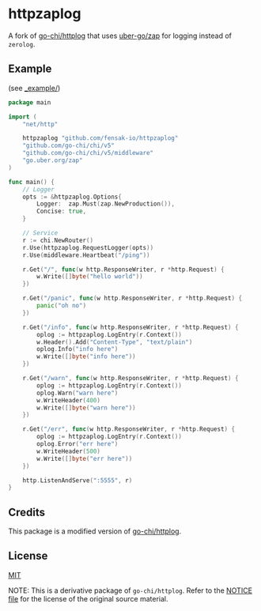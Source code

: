 httpzaplog
=======

A fork of [go-chi/httplog](https://github.com/go-chi/httplog) that uses [uber-go/zap](https://github.com/uber-go/zap)
for logging instead of `zerolog`.

## Example

(see [_example/](./_example/main.go))

```go
package main

import (
	"net/http"

	httpzaplog "github.com/fensak-io/httpzaplog"
	"github.com/go-chi/chi/v5"
	"github.com/go-chi/chi/v5/middleware"
	"go.uber.org/zap"
)

func main() {
	// Logger
	opts := &httpzaplog.Options{
		Logger:  zap.Must(zap.NewProduction()),
		Concise: true,
	}

	// Service
	r := chi.NewRouter()
	r.Use(httpzaplog.RequestLogger(opts))
	r.Use(middleware.Heartbeat("/ping"))

	r.Get("/", func(w http.ResponseWriter, r *http.Request) {
		w.Write([]byte("hello world"))
	})

	r.Get("/panic", func(w http.ResponseWriter, r *http.Request) {
		panic("oh no")
	})

	r.Get("/info", func(w http.ResponseWriter, r *http.Request) {
		oplog := httpzaplog.LogEntry(r.Context())
		w.Header().Add("Content-Type", "text/plain")
		oplog.Info("info here")
		w.Write([]byte("info here"))
	})

	r.Get("/warn", func(w http.ResponseWriter, r *http.Request) {
		oplog := httpzaplog.LogEntry(r.Context())
		oplog.Warn("warn here")
		w.WriteHeader(400)
		w.Write([]byte("warn here"))
	})

	r.Get("/err", func(w http.ResponseWriter, r *http.Request) {
		oplog := httpzaplog.LogEntry(r.Context())
		oplog.Error("err here")
		w.WriteHeader(500)
		w.Write([]byte("err here"))
	})

	http.ListenAndServe(":5555", r)
}
```

## Credits

This package is a modified version of [go-chi/httplog](https://github.com/go-chi/httplog).


## License

[MIT](/LICENSE)

NOTE: This is a derivative package of `go-chi/httplog`. Refer to the [NOTICE file](/NOTICE) for the license of the
original source material.

